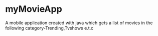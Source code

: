# myMovieApp
A mobile application created with java which gets a list of movies in the following category-Trending,Tvshows e.t.c 
